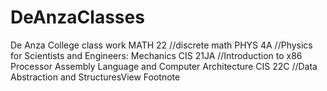 # DeAnzaClasses
De Anza College class work
MATH 22 //discrete math
PHYS 4A //Physics for Scientists and Engineers: Mechanics
CIS 21JA //Introduction to x86 Processor Assembly Language and Computer Architecture
CIS 22C //Data Abstraction and StructuresView Footnote
